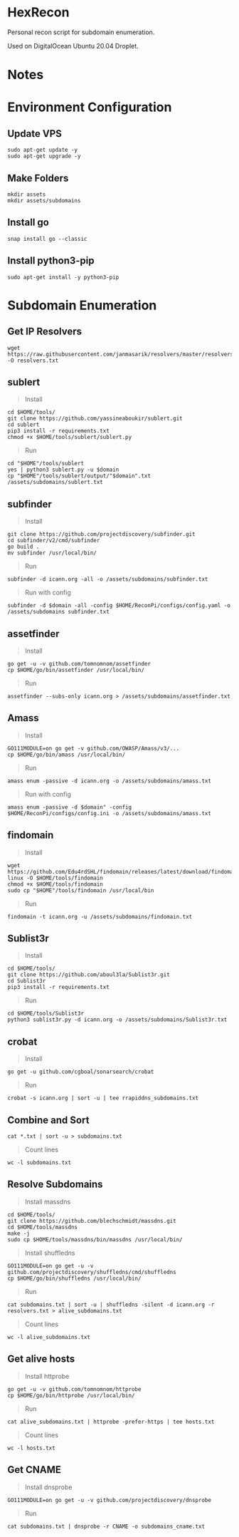 # HexRecon
 Personal recon script for subdomain enumeration.

 Used on DigitalOcean Ubuntu 20.04 Droplet.

# Notes

# Environment Configuration

## Update VPS
```
sudo apt-get update -y
sudo apt-get upgrade -y
```
## Make Folders
```
mkdir assets
mkdir assets/subdomains
```
## Install go
```
snap install go --classic
```
## Install python3-pip
```
sudo apt-get install -y python3-pip
```
# Subdomain Enumeration

## Get IP Resolvers
```
wget https://raw.githubusercontent.com/janmasarik/resolvers/master/resolvers.txt -O resolvers.txt
```
## sublert
>Install
```
cd $HOME/tools/
git clone https://github.com/yassineaboukir/sublert.git
cd sublert
pip3 install -r requirements.txt
chmod +x $HOME/tools/sublert/sublert.py
```
>Run
```
cd "$HOME"/tools/sublert
yes | python3 sublert.py -u $domain
cp "$HOME"/tools/sublert/output/"$domain".txt /assets/subdomains/sublert.txt
```
## subfinder
>Install
 ```   
git clone https://github.com/projectdiscovery/subfinder.git
cd subfinder/v2/cmd/subfinder
go build .
mv subfinder /usr/local/bin/
```
>Run
```
subfinder -d icann.org -all -o /assets/subdomains/subfinder.txt
```
>Run with config
```
subfinder -d $domain -all -config $HOME/ReconPi/configs/config.yaml -o /assets/subdomains subfinder.txt
```
## assetfinder
>Install
```
go get -u -v github.com/tomnomnom/assetfinder
cp $HOME/go/bin/assetfinder /usr/local/bin/
```
>Run
```
assetfinder --subs-only icann.org > /assets/subdomains/assetfinder.txt
```
## Amass
>Install
```
GO111MODULE=on go get -v github.com/OWASP/Amass/v3/...
cp $HOME/go/bin/amass /usr/local/bin/
```
>Run
```
amass enum -passive -d icann.org -o /assets/subdomains/amass.txt
```
>Run with config
```
amass enum -passive -d $domain" -config $HOME/ReconPi/configs/config.ini -o /assets/subdomains/amass.txt
```
## findomain
>Install
```
wget https://github.com/Edu4rdSHL/findomain/releases/latest/download/findomain-linux -O $HOME/tools/findomain
chmod +x $HOME/tools/findomain
sudo cp "$HOME"/tools/findomain /usr/local/bin
```
>Run
```
findomain -t icann.org -u /assets/subdomains/findomain.txt
```
## Sublist3r
>Install
```
cd $HOME/tools/
git clone https://github.com/aboul3la/Sublist3r.git
cd Sublist3r
pip3 install -r requirements.txt
```
>Run
```
cd $HOME/tools/Sublist3r
python3 sublist3r.py -d icann.org -o /assets/subdomains/Sublist3r.txt
```
## crobat
>Install
```
go get -u github.com/cgboal/sonarsearch/crobat
```
>Run
```
crobat -s icann.org | sort -u | tee rrapiddns_subdomains.txt
```
## Combine and Sort
```
cat *.txt | sort -u > subdomains.txt
```
>Count lines
```
wc -l subdomains.txt
```
## Resolve Subdomains
>Install massdns
```
cd $HOME/tools/
git clone https://github.com/blechschmidt/massdns.git
cd $HOME/tools/massdns
make -j
sudo cp $HOME/tools/massdns/bin/massdns /usr/local/bin/
```
>Install shuffledns
```
GO111MODULE=on go get -u -v github.com/projectdiscovery/shuffledns/cmd/shuffledns
cp $HOME/go/bin/shuffledns /usr/local/bin/
```
>Run
```
cat subdomains.txt | sort -u | shuffledns -silent -d icann.org -r resolvers.txt > alive_subdomains.txt
```
>Count lines
```
wc -l alive_subdomains.txt
```
## Get alive hosts
>Install httprobe
```
go get -u -v github.com/tomnomnom/httprobe
cp $HOME/go/bin/httprobe /usr/local/bin/
```
>Run
```
cat alive_subdomains.txt | httprobe -prefer-https | tee hosts.txt
```
>Count lines
```
wc -l hosts.txt
```
## Get CNAME
>Install dnsprobe
```
GO111MODULE=on go get -u -v github.com/projectdiscovery/dnsprobe
```
>Run
```
cat subdomains.txt | dnsprobe -r CNAME -o subdomains_cname.txt
```